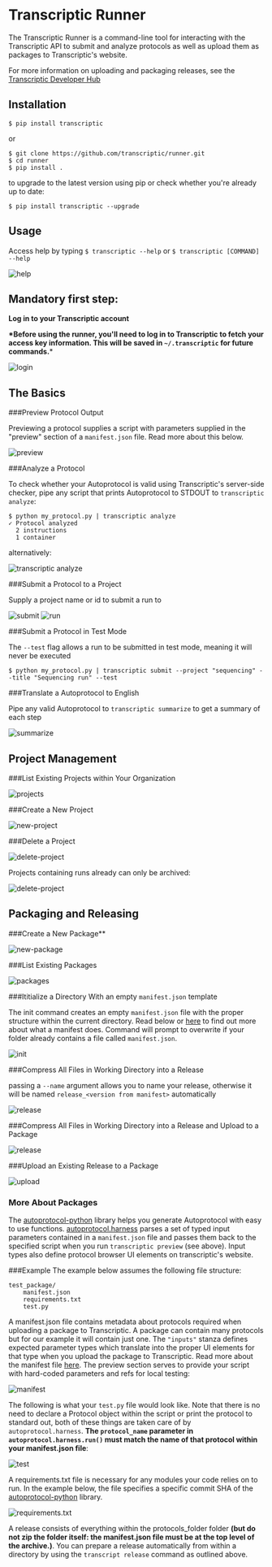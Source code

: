 # Transcriptic Runner

The Transcriptic Runner is a command-line tool for interacting with the
Transcriptic API to submit and analyze protocols as well as upload them as packages to Transcriptic's website.

For more information on uploading and packaging releases, see the [Transcriptic Developer Hub](http://developers.transcriptic.com/v1.0/docs/package-creation-quickstart#packaging-and-uploading)


## Installation

```
$ pip install transcriptic
```

or

```
$ git clone https://github.com/transcriptic/runner.git
$ cd runner
$ pip install .
```

to upgrade to the latest version using pip or check whether you're already up to date:
```
$ pip install transcriptic --upgrade
```


## Usage

Access help by typing `$ transcriptic --help` or `$ transcriptic [COMMAND] --help`

![help](screenshots/help.png?raw=true)

## Mandatory first step:
**Log in to your Transcriptic account**

**\*Before using the runner, you'll need to log in to Transcriptic to fetch your
access key information. This will be saved in `~/.transcriptic` for future
commands.**\*

![login](screenshots/transcripticlogin.png?raw=true)

## The Basics
###Preview Protocol Output

Previewing a protocol supplies a script with parameters supplied in the "preview" section of a `manifest.json` file.  Read more about this below.

![preview](screenshots/transcripticpreview.png?raw=true)

###Analyze a Protocol

To check whether your Autoprotocol is valid using Transcriptic's server-side checker, pipe any script that prints Autoprotocol to STDOUT to `transcriptic analyze`:
```
$ python my_protocol.py | transcriptic analyze
✓ Protocol analyzed
  2 instructions
  1 container
```

alternatively:

![transcriptic analyze](screenshots/transcripticanalyze.png?raw=true)

###Submit a Protocol to a Project

Supply a project name or id to submit a run to

![submit](screenshots/transcripticsubmit.png?raw=true)
![run](screenshots/projectpage2.png?raw=true)

###Submit a Protocol in Test Mode

The `--test` flag allows a run to be submitted in test mode, meaning it will never be executed

```
$ python my_protocol.py | transcriptic submit --project "sequencing" --title "Sequencing run" --test
```

###Translate a Autoprotocol to English

Pipe any valid Autoprotocol to `transcriptic summarize` to get a summary of each step

![summarize](screenshots/transcripticsummarize.png?raw=true)

## Project Management
###List Existing Projects within Your Organization

![projects](screenshots/transcripticprojects.png?raw=true)

###Create a New Project

![new-project](screenshots/transcripticnew-project.png?raw=true)

###Delete a Project

![delete-project](screenshots/transcripticdelete-project.png?raw=true)

Projects containing runs already can only be archived:

![delete-project](screenshots/transcripticdelete-project-with-run.png?raw=true)

## Packaging and Releasing

###Create a New Package**

![new-package](screenshots/transcripticnew-package.png?raw=true)

###List Existing Packages

![packages](screenshots/transcripticpackages.png?raw=true)

###Ititialize a Directory With an empty `manifest.json` template

The init command creates an empty `manifest.json` file with the proper structure within the current directory.  Read below or [here](https://developers.transcriptic.com/v1.0/docs/the-manifest) to find out more about what a manifest does.   Command will prompt to overwrite if your folder already contains a file called `manifest.json`.

![init](screenshots/transcripticinit.png?raw=true)

###Compress All Files in Working Directory into a Release

passing a `--name` argument allows you to name your release, otherwise it will be named `release_<version from manifest>` automatically

![release](screenshots/transcripticreleaseonly.png?raw=true)

###Compress All Files in Working Directory into a Release and Upload to a Package

![release](screenshots/transcripticrelease.png?raw=true)

###Upload an Existing Release to a Package

![upload](screenshots/transcripticupload.jpg?raw=true)


### More About Packages

The [autoprotocol-python](https://github.com/autoprotocol/autoprotocol-python) library helps you generate Autoprotocol with easy to use functions. [autoprotocol.harness](https://github.com/autoprotocol/autoprotocol-python/blob/master/autoprotocol/harness.py) parses a set of typed input parameters contained in a `manifest.json` file and passes them back to the specified script when you run `transcriptic preview` (see above).  Input types also define protocol browser UI elements on transcriptic's website.

###Example
The example below assumes the following file structure:
```
test_package/
	manifest.json
	requirements.txt
	test.py
```


A manifest.json file contains metadata about protocols required when uploading a package to Transcriptic. A package can contain many protocols but for our example it will contain just one.  The `"inputs"` stanza defines expected parameter types which translate into the proper UI elements for that type when you upload the package to Transcriptic.  Read more about the manifest file [here](http://developers.transcriptic.com/v1.0/docs/the-manifest).  The preview section serves to provide your script with hard-coded parameters and refs for local testing:

![manifest](screenshots/manifest_json.png?raw=true)

The following is what your `test.py` file would look like.  Note that there is no need to declare a Protocol object within the script or print the protocol to standard out, both of these things are taken care of by `autoprotocol.harness`.  **The `protocol_name` parameter in `autoprotocol.harness.run()` must match the name of that protocol within your manifest.json file**:

![test](screenshots/test_py.png?raw=true)

A requirements.txt file is necessary for any modules your code relies on to run.  In the example below, the file specifies a specific commit SHA of the [autoprotocol-python](https://github.com/autoprotocol/autoprotocol-python) library.

![requirements.txt](screenshots/requirements_txt.png?raw=true)

A release consists of everything within the protocols_folder folder **(but do not zip the folder itself: the manifest.json file must be at the top level of the archive.)**.  You can prepare a release automatically from within a directory by using the `transcript release` command as outlined above.

